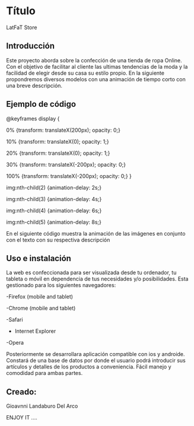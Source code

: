 # Título 
LatFaT Store

## Introducción

Este proyecto aborda sobre la confección de una tienda de ropa Online.
Con el objetivo de facilitar al cliente las ultimas tendencias de la moda y la facilidad de elegir desde su casa su estilo propio.
En la siguiente propondremos diversos modelos con una animación de tiempo corto con una breve descripción.

## Ejemplo de código
@keyframes display {

0% {transform: translateX(200px);
opacity: 0;}

10% {transform: translateX(0);
opacity: 1;} 

20% {transform: translateX(0);
opacity: 1;}

30% {transform: translateX(-200px);
opacity: 0;}

100% {transform: translateX(-200px);
opacity: 0;}
}

img:nth-child(2) {animation-delay: 2s;}

img:nth-child(3) {animation-delay: 4s;}

img:nth-child(4) {animation-delay: 6s;}

img:nth-child(5) {animation-delay: 8s;}


En el siguiente código muestra la animación de las imágenes en conjunto con el texto con su respectiva descripción

## Uso e instalación

La web es confeccionada para ser visualizada desde tu ordenador, tu tableta o móvil en dependencia de tus necesidades y/o posibilidades.
Esta gestionado para los siguientes navegadores:

-Firefox (mobile and tablet)

-Chrome (mobile and tablet)

-Safari

- Internet Explorer

-Opera 


Posteriormente se desarrollara aplicación compatible con ios y androide.
Constará de una base de datos por donde el usuario podrá introducir sus artículos y detalles de los productos a conveniencia.
Fácil manejo y comodidad para ambas partes.

## Creado:
Gioavnni Landaburo Del Arco 

ENJOY IT ....

